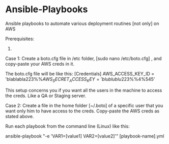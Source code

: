 # Ansible-Playbooks
Ansible playbooks to automate various deployment routines [not only] on AWS 

Prerequisites:

1. 

Case 1:
Create a boto.cfg file in /etc folder, [sudo nano /etc/boto.cfg] , 
and copy-paste your AWS creds in it.

The boto.cfg file will be like this:
[Credentials]
AWS_ACCESS_KEY_ID = 'blablabla223%$%$%$%4%545'
AWS_SECRET_ACCESS_KEY = 'blublublu223%$%$%$%4%545'

This setup concerns you if you want all the users in the machine to access the creds. 
Like a QA or Staging server.

Case 2:
Create a file in the home folder [~/.boto] of a specific user that you want only him to have access to the creds.
Copy-paste the AWS creds as stated above.



Run each playbook from the command line (Linux) like this:

ansible-playbook "-e 'VAR1=[value1] VAR2=[value2]'" [playbook-name].yml
